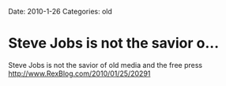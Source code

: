 Date: 2010-1-26
Categories: old

# Steve Jobs is not the savior o...

Steve Jobs is not the savior of old media and the free press <a href="http://www.RexBlog.com/2010/01/25/20291" rel="nofollow">http://www.RexBlog.com/2010/01/25/20291</a>
